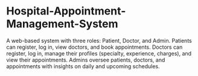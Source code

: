 # Hospital-Appointment-Management-System
A web-based system with three roles: Patient, Doctor, and Admin. Patients can register, log in, view doctors, and book appointments. Doctors can register, log in, manage their profiles (specialty, experience, charges), and view their appointments. Admins oversee patients, doctors, and appointments with insights on daily and upcoming schedules.

